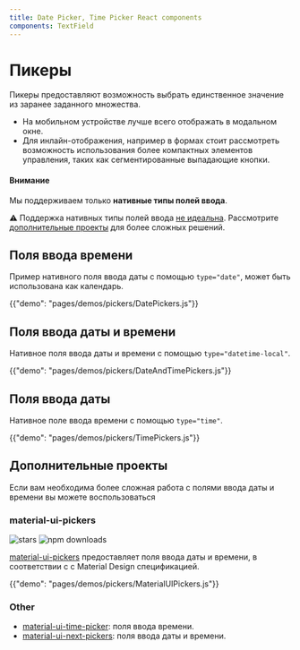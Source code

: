 ```yaml
---
title: Date Picker, Time Picker React components
components: TextField
---
```

# Пикеры 

<p class="description">Пикеры предоставляют возможность выбрать единственное значение из заранее заданного множества.</p>

- На мобильном устройстве лучше всего отображать в модальном окне.
- Для инлайн-отображения, например в формах стоит рассмотреть возможность использования более компактных элементов управления, таких как сегментированные выпадающие кнопки.

#### Внимание

Мы поддерживаем только **нативные типы полей ввода**.

⚠️ Поддержка нативных типы полей ввода [не идеальна](https://caniuse.com/#feat=input-datetime). Рассмотрите [дополнительные проекты](#complementary-projects) для более сложных решений.

## Поля ввода времени

Пример нативного поля ввода даты с помощью `type="date"`, может быть использована как календарь.

{{"demo": "pages/demos/pickers/DatePickers.js"}}

## Поля ввода даты и времени

Нативное поля ввода даты и времени с помощью `type="datetime-local"`.

{{"demo": "pages/demos/pickers/DateAndTimePickers.js"}}

## Поля ввода даты 

Нативное поле ввода времени с помощью `type="time"`.

{{"demo": "pages/demos/pickers/TimePickers.js"}}

## Дополнительные проекты

Если вам необходима более сложная работа с полями ввода даты и времени вы можете воспользоваться

### material-ui-pickers

![stars](https://img.shields.io/github/stars/dmtrKovalenko/material-ui-pickers.svg?style=social&label=Stars) ![npm downloads](https://img.shields.io/npm/dm/material-ui-pickers.svg)

[material-ui-pickers](https://material-ui-pickers.firebaseapp.com/) предоставляет поля ввода даты и времени, в соответствии с c Material Design спецификацией.

{{"demo": "pages/demos/pickers/MaterialUIPickers.js"}}

### Other

- [material-ui-time-picker](https://github.com/TeamWertarbyte/material-ui-time-picker): поля ввода времени.
- [material-ui-next-pickers](https://github.com/chingyawhao/material-ui-next-pickers): поля ввода даты и времени.
